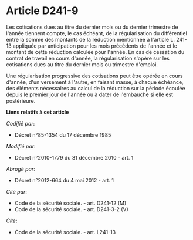 # Article D241-9

Les cotisations dues au titre du dernier mois ou du dernier trimestre de l'année tiennent compte, le cas échéant, de la
régularisation du différentiel entre la somme des montants de la réduction mentionnée à l'article L. 241-13 appliquée par
anticipation pour les mois précédents de l'année et le montant de cette réduction calculée pour l'année. En cas de cessation
du contrat de travail en cours d'année, la régularisation s'opère sur les cotisations dues au titre du dernier mois ou
trimestre d'emploi. 

Une régularisation progressive des cotisations peut être opérée en cours d'année, d'un versement à l'autre, en faisant masse,
à chaque échéance, des éléments nécessaires au calcul de la réduction sur la période écoulée depuis le premier jour de
l'année ou à dater de l'embauche si elle est postérieure.

**Liens relatifs à cet article**

_Codifié par_:

  - Décret n°85-1354 du 17 décembre 1985

_Modifié par_:

  - Décret n°2010-1779 du 31 décembre 2010 - art. 1

_Abrogé par_:

  - Décret n°2012-664 du 4 mai 2012 - art. 1

_Cité par_:

  - Code de la sécurité sociale. - art. D241-12 (M)
  - Code de la sécurité sociale. - art. D241-3-2 (V)

_Cite_:

  - Code de la sécurité sociale. - art. L241-13
